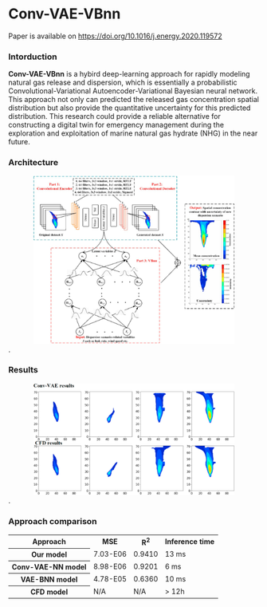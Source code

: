 Conv-VAE-VBnn
=============
Paper is available on https://doi.org/10.1016/j.energy.2020.119572
### Intorduction
**Conv-VAE-VBnn** is a hybird deep-learning approach for rapidly modeling natural gas release and dispersion, which is essentially a probabilistic Convolutional-Variational Autoencoder-Variational Bayesian neural network. This approach not only can predicted the released gas concentration spatial distribution but also provide the quantitative uncertainty for this predicted distribution. This research could provide a reliable alternative for constructing a digital twin for emergency management during the exploration and exploitation of marine natural gas hydrate (NHG) in the near future.



### Architecture
<div align="center">
	<img src="img/architecture.png" width="80%" height="10%">
</div>
</a>.

### Results
<div align="center">
	<img src="img/Results.png" width="80%" height="10%">
</div>
</a>.

### Approach comparison 
<table>
<tr>
    <th colspan="1">Approach</th>
    <th colspan="1">MSE</th>
    <th colspan="1">R<sup>2</sup></th>
    <th colspan="1">Inference time</th>
      
</tr>
<tr>
    <th>Our model</th>
    <td>7.03-E06</td>
    <td>0.9410</td>
    <td>13 ms</td>
</tr>
<tr>
    <th>Conv-VAE-NN model</th>
    <td>8.98-E06</td>
    <td>0.9201</td>
    <td>6 ms</td>
</tr>

<tr>
    <th>VAE-BNN model</th>
    <td>4.78-E05</td>
    <td>0.6360</td>
    <td>10 ms</td>
</tr>
<tr>
    <th>CFD model</th>
    <td>N/A</td>
    <td>N/A</td>
    <td>> 12h</td>
</tr>
</table>
